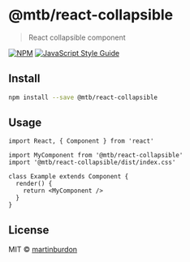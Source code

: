 # @mtb/react-collapsible

> React collapsible component

[![NPM](https://img.shields.io/npm/v/@mtb/react-collapsible.svg)](https://www.npmjs.com/package/@mtb/react-collapsible) [![JavaScript Style Guide](https://img.shields.io/badge/code_style-standard-brightgreen.svg)](https://standardjs.com)

## Install

```bash
npm install --save @mtb/react-collapsible
```

## Usage

```tsx
import React, { Component } from 'react'

import MyComponent from '@mtb/react-collapsible'
import '@mtb/react-collapsible/dist/index.css'

class Example extends Component {
  render() {
    return <MyComponent />
  }
}
```

## License

MIT © [martinburdon](https://github.com/martinburdon)

